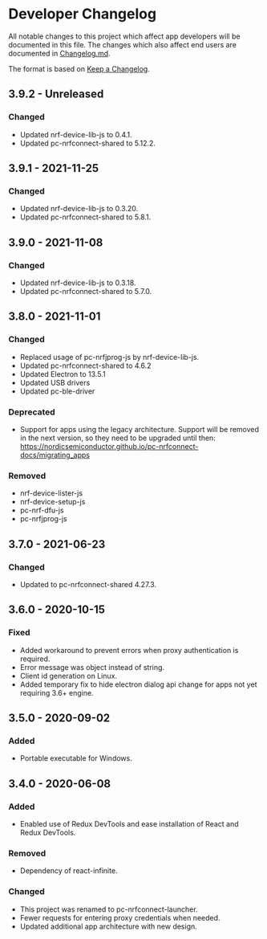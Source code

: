 # Developer Changelog
All notable changes to this project which affect app developers will be
documented in this file. The changes which also affect end users are documented
in [Changelog.md](./Changelog.md).

The format is based on [Keep a Changelog](https://keepachangelog.com/en/1.0.0/).

## 3.9.2 - Unreleased
### Changed
- Updated nrf-device-lib-js to 0.4.1.
- Updated pc-nrfconnect-shared to 5.12.2.

## 3.9.1 - 2021-11-25
### Changed
- Updated nrf-device-lib-js to 0.3.20.
- Updated pc-nrfconnect-shared to 5.8.1.

## 3.9.0 - 2021-11-08
### Changed
- Updated nrf-device-lib-js to 0.3.18.
- Updated pc-nrfconnect-shared to 5.7.0.

## 3.8.0 - 2021-11-01
### Changed
- Replaced usage of pc-nrfjprog-js by nrf-device-lib-js.
- Updated pc-nrfconnect-shared to 4.6.2
- Updated Electron to 13.5.1
- Updated USB drivers
- Updated pc-ble-driver
### Deprecated
- Support for apps using the legacy architecture. Support will be removed in
  the next version, so they need to be upgraded until then:
  https://nordicsemiconductor.github.io/pc-nrfconnect-docs/migrating_apps
### Removed
- nrf-device-lister-js
- nrf-device-setup-js
- pc-nrf-dfu-js
- pc-nrfjprog-js

## 3.7.0 - 2021-06-23
### Changed
- Updated to pc-nrfconnect-shared 4.27.3.

## 3.6.0 - 2020-10-15
### Fixed
- Added workaround to prevent errors when proxy authentication is required.
- Error message was object instead of string.
- Client id generation on Linux.
- Added temporary fix to hide electron dialog api change for apps not yet
  requiring 3.6+ engine.

## 3.5.0 - 2020-09-02
### Added
- Portable executable for Windows.

## 3.4.0 - 2020-06-08
### Added
- Enabled use of Redux DevTools and ease installation of React and Redux
  DevTools.
### Removed
- Dependency of react-infinite.
### Changed
- This project was renamed to pc-nrfconnect-launcher.
- Fewer requests for entering proxy credentials when needed.
- Updated additional app architecture with new design.
